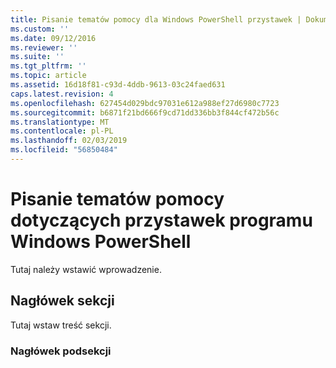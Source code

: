 ```yaml
---
title: Pisanie tematów pomocy dla Windows PowerShell przystawek | Dokumentacja firmy Microsoft
ms.custom: ''
ms.date: 09/12/2016
ms.reviewer: ''
ms.suite: ''
ms.tgt_pltfrm: ''
ms.topic: article
ms.assetid: 16d18f81-c93d-4ddb-9613-03c24faed631
caps.latest.revision: 4
ms.openlocfilehash: 627454d029bdc97031e612a988ef27d6980c7723
ms.sourcegitcommit: b6871f21bd666f9cd71dd336bb3f844cf472b56c
ms.translationtype: MT
ms.contentlocale: pl-PL
ms.lasthandoff: 02/03/2019
ms.locfileid: "56850484"
---
```

# <a name="writing-help-for-windows-powershell-snap-ins"></a>Pisanie tematów pomocy dotyczących przystawek programu Windows PowerShell

Tutaj należy wstawić wprowadzenie.

## <a name="section-heading"></a>Nagłówek sekcji

 Tutaj wstaw treść sekcji.

### <a name="subsection-heading"></a>Nagłówek podsekcji
